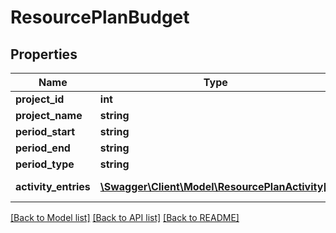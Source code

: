 # ResourcePlanBudget

## Properties
Name | Type | Description | Notes
------------ | ------------- | ------------- | -------------
**project_id** | **int** |  | [optional] 
**project_name** | **string** |  | [optional] 
**period_start** | **string** |  | [optional] 
**period_end** | **string** |  | [optional] 
**period_type** | **string** |  | [optional] 
**activity_entries** | [**\Swagger\Client\Model\ResourcePlanActivity[]**](ResourcePlanActivity.md) | List of ActivityResourcePlanDTO | [optional] 

[[Back to Model list]](../README.md#documentation-for-models) [[Back to API list]](../README.md#documentation-for-api-endpoints) [[Back to README]](../README.md)


